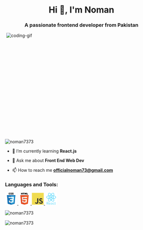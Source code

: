 <h1 align="center">Hi 👋, I'm Noman</h1>
<h3 align="center">A passionate frontend developer from Pakistan</h3>

<img align = "right" margin-top = "100" alt = "coding-gif" height = "350" width = "500" src = "https://static.wixstatic.com/media/b313a9_89ebec0c5f384c65a9551f0c1ec18ca9~mv2.gif">

<p align="left"> <img src="https://komarev.com/ghpvc/?username=noman7373&label=Profile%20views&color=0e75b6&style=flat" alt="noman7373" /> </p>

- 🌱 I’m currently learning **React.js**

- 💬 Ask me about **Front End Web Dev**

- 📫 How to reach me **officialnoman73@gmail.com**
<p align="left">
</p>

<h3 align="left">Languages and Tools:</h3>
<p align="left"> <a href="https://www.w3schools.com/css/" target="_blank" rel="noreferrer"> <img src="https://raw.githubusercontent.com/devicons/devicon/master/icons/css3/css3-original-wordmark.svg" alt="css3" width="40" height="40"/> </a> <a href="https://www.w3.org/html/" target="_blank" rel="noreferrer"> <img src="https://raw.githubusercontent.com/devicons/devicon/master/icons/html5/html5-original-wordmark.svg" alt="html5" width="40" height="40"/> </a> <a href="https://developer.mozilla.org/en-US/docs/Web/JavaScript" target="_blank" rel="noreferrer"> <img src="https://raw.githubusercontent.com/devicons/devicon/master/icons/javascript/javascript-original.svg" alt="javascript" width="40" height="40"/> </a> <a href="https://reactjs.org/" target="_blank" rel="noreferrer"> <img src="https://raw.githubusercontent.com/devicons/devicon/master/icons/react/react-original-wordmark.svg" alt="react" width="40" height="40"/> </a> </p>

<p><img align="center" src="https://github-readme-stats.vercel.app/api/top-langs?username=noman7373&show_icons=true&locale=en&layout=compact" alt="noman7373" /></p>

<p><img align="center" src="https://github-readme-streak-stats.herokuapp.com/?user=noman7373&" alt="noman7373" /></p>
